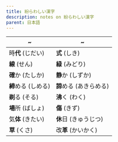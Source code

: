 ```yaml
---
title: 紛らわしい漢字
description: notes on 紛らわしい漢字
parent: 日本語
---
```


| ~             | ~               |
| ------------- | --------------- |
| 時**代** (じだい)  | **式** (しき)      |
| **線** (せん)    | **緑** (みどり)     |
| **確**か (たしか)  | **静**か (しずか)    |
| **締**める (しめる) | **諦**める (あきらめる) |
| **剃**る (そる)   | **沸**く (わく)     |
| **場**所 (ばしょ)  | **傷** (きず)      |
| 気**体** (きたい)  | **休**日 (きゅうじつ)  |
| **草** (くさ)    | 改**革** (かいかく)   |
